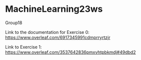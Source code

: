 # MachineLearning23ws
Group18

Link to the documentation for Exercise 0: https://www.overleaf.com/6917345991cdmprryrtzjr

Link to Exercise 1: https://www.overleaf.com/3537642836pmxvhtpbkmdj#49dbd2
